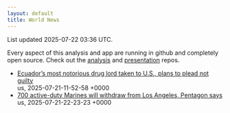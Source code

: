 ```yaml
---
layout: default
title: World News
---
```


<div markdown="0">
<div class="byline small text-muted">List updated <span class="datetime">2025-07-22 03:36 UTC</span>.</div>

<p>Every aspect of this analysis and app are running in github and completely open source. Check out the <a href="https://github.com/Castro-Media/Analysis">analysis</a> and <a href="https://github.com/Castro-Media/TopStoryReview.com">presentation</a> repos.</p>
<ul>
<li><a href='https://www.washingtonpost.com/world/2025/07/21/fito-drugs-ecuador-los-choneros-extradition/'>Ecuador&#8217;s most notorious drug lord taken to U.S., plans to plead not guilty</a><div class='byline small text-muted'>us, <span class="datetime">2025-07-21-11-52-58 +0000</span></div></li>
<li><a href='https://www.washingtonpost.com/nation/2025/07/21/marines-withdraw-los-angeles-pentagon/'>700 active-duty Marines will withdraw from Los Angeles, Pentagon says</a><div class='byline small text-muted'>us, <span class="datetime">2025-07-21-22-23-23 +0000</span></div></li>
</ul>
</div>
